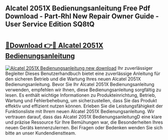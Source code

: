 ## Alcatel 2051X Bedienungsanleitung Free Pdf Download - Part-Rhl New Repair Owner Guide - User Service Edition SQ8tQ

# <h2><a href="http://df4bkz.blite.top/?on=Alcatel+2051X+Bedienungsanleitung">🔗Download 👉🔴 Alcatel 2051X Bedienungsanleitung</a></h2>

[![Alcatel 2051X Bedienungsanleitung new download](https://i.imgur.com/lujVjoI.png)](http://df4bkz.blite.top/?on=Alcatel+2051X+Bedienungsanleitung)
Ihr zuverlässiger Begleiter Dieses Benutzerhandbuch bietet eine zuverlässige Anleitung für den sicheren Betrieb und die Wartung Ihres neuen Alcatel 2051X Bedienungsanleitung. Bevor Sie Ihr Alcatel 2051X Bedienungsanleitung verwenden, empfehlen wir Ihnen, diese Bedienungsanleitung sorgfältig zu lesen. Es enthält wichtige Informationen zu Produkteinrichtung, Betrieb, Wartung und Fehlerbehebung, um sicherzustellen, dass Sie das Produkt effektiv und effizient nutzen können. Erleben Sie die Leistungsfähigkeit der Funktionsliste mit Ihrem neuen Alcatel 2051X Bedienungsanleitung. Wir vertrauen darauf, dass das Alcatel 2051X BedienungsanleitungD eine klare und präzise Ressource für Ihre Bemühungen war, die Besonderheiten Ihres neuen Geräts kennenzulernen. Bei Fragen oder Bedenken wenden Sie sich bitte an unser Kundendienstteam.
